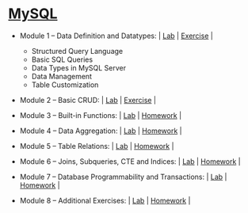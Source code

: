 # [MySQL](https://softuni.bg/trainings/3422/mysql-may-2021)

- Module 1 – Data Definition and Datatypes: | [Lab](https://github.com/imp111/SoftUni/tree/main/05.%20MySQL/01.%20Databases%20Introduction.%20Data%20Definition%20and%20Datatypes%20-%20Lab) | [Exercise](https://github.com/imp111/SoftUni/tree/main/05.%20MySQL/02.%20Database%20Introduction.%20Data%20Definition%20and%20Datatypes%20-%20Exercise) |
  - Structured Query Language
  - Basic SQL Queries
  - Data Types in MySQL Server
  - Data Management
  - Table Customization

- Module 2 – Basic CRUD: | [Lab](https://github.com/imp111/SoftUni/tree/main/05.%20MySQL/03.%20Basic%20CRUD%20-%20Lab) | [Exercise](https://github.com/imp111/SoftUni/tree/main/05.%20MySQL/04.%20Basic%20CRUD%20-%20Exercise) |
 
- Module 3 – Built-in Functions: | [Lab](https://github.com/imp111/SoftUni/tree/main/05.%20MySQL/05.%20Built-in%20Functions%20-%20Lab) | [Homework](https://github.com/imp111/SoftUni/tree/main/05.%20MySQL/06.%20Built-in%20Functions%20-%20Exercise) | 
 
- Module 4 – Data Aggregation: | [Lab](https://github.com/imp111/SoftUni/tree/main/05.%20MySQL/07.%20Data%20Aggregation%20-%20Lab) | [Homework](https://github.com/imp111/SoftUni/tree/main/05.%20MySQL/08.%20Data%20Aggregation%20-%20Exercise) |

- Module 5 – Table Relations: | [Lab](https://github.com/imp111/SoftUni/tree/main/05.%20MySQL/09.%20Table%20Relations%20-%20Lab) | [Homework]() |

- Module 6 – Joins, Subqueries, CTE and Indices: | [Lab]() | [Homework]() |

- Module 7 – Database Programmability and Transactions: | [Lab]() | [Homework]() |

- Module 8 – Additional Exercises: | [Lab]() | [Homework]() |
